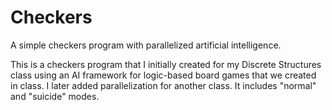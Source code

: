# Checkers
A simple checkers program with parallelized artificial intelligence.

This is a checkers program that I initially created for my Discrete Structures
class using an AI framework for logic-based board games that we created in
class. I later added parallelization for another class. It includes "normal" and
"suicide" modes.
